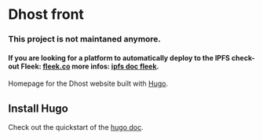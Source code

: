 # Dhost front

### This project is not maintaned anymore.
#### If you are looking for a platform to automatically deploy to the IPFS check-out Fleek: [fleek.co](https://fleek.co/) more infos: [ipfs doc fleek](https://docs.ipfs.io/how-to/websites-on-ipfs/introducing-fleek/).

Homepage for the Dhost website built with [Hugo](https://gohugo.io/).

## Install Hugo

Check out the quickstart of the [hugo doc](https://gohugo.io/getting-started/quick-start/).
